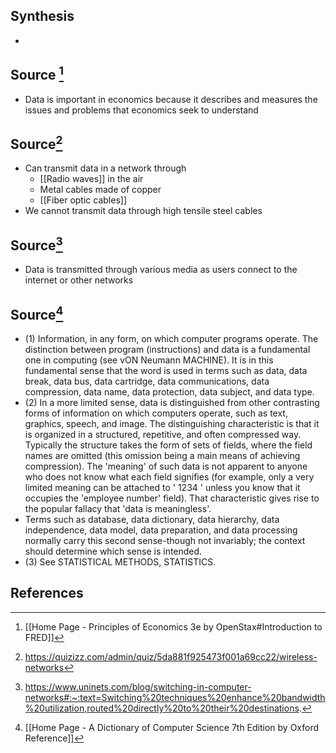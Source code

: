 ## Synthesis
- 
## Source [^1]
- Data is important in economics because it describes and measures the issues and problems that economics seek to understand
## Source[^2]
- Can transmit data in a network through
	- [[Radio waves]] in the air
	- Metal cables made of copper
	- [[Fiber optic cables]]
- We cannot transmit data through high tensile steel cables

## Source[^3]
- Data is transmitted through various media as users connect to the internet or other networks

## Source[^4]
- (1) Information, in any form, on which computer programs operate. The distinction between program (instructions) and data is a fundamental one in computing (see vON Neumann MACHINE). It is in this fundamental sense that the word is used in terms such as data, data break, data bus, data cartridge, data communications, data compression, data name, data protection, data subject, and data type. 
- (2) In a more limited sense, data is distinguished from other contrasting forms of information on which computers operate, such as text, graphics, speech, and image. The distinguishing characteristic is that it is organized in a structured, repetitive, and often compressed way. Typically the structure takes the form of sets of fields, where the field names are omitted (this omission being a main means of achieving compression). The 'meaning' of such data is not apparent to anyone who does not know what each field signifies (for example, only a very limited meaning can be attached to ' 1234 ' unless you know that it occupies the 'employee number' field). That characteristic gives rise to the popular fallacy that 'data is meaningless'.
- Terms such as database, data dictionary, data hierarchy, data independence, data model, data preparation, and data processing normally carry this second sense-though not invariably; the context should determine which sense is intended. 
- (3) See STATISTICAL METHODS, STATISTICS.
## References

[^1]: [[Home Page - Principles of Economics 3e by OpenStax#Introduction to FRED]]
[^2]: https://quizizz.com/admin/quiz/5da881f925473f001a69cc22/wireless-networks
[^3]: https://www.uninets.com/blog/switching-in-computer-networks#:~:text=Switching%20techniques%20enhance%20bandwidth%20utilization,routed%20directly%20to%20their%20destinations.
[^4]: [[Home Page - A Dictionary of Computer Science 7th Edition by Oxford Reference]]